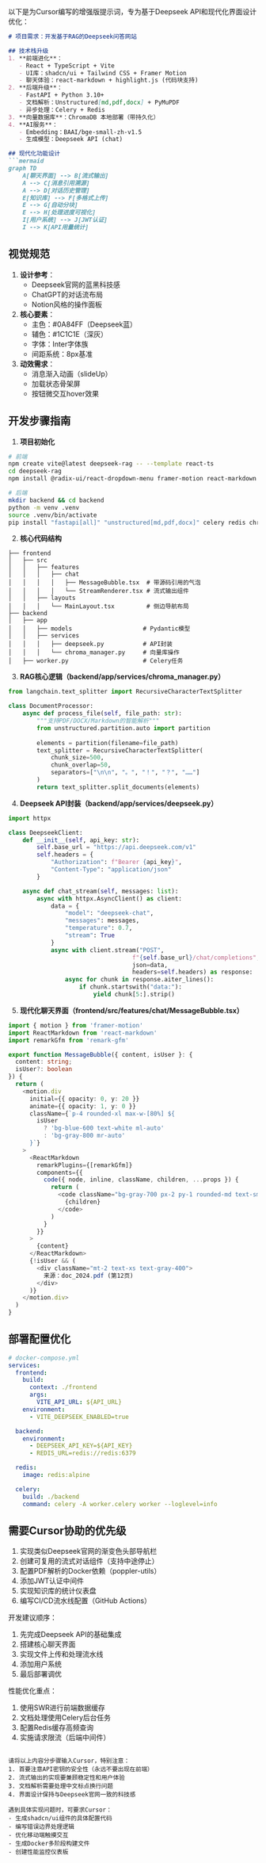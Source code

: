 以下是为Cursor编写的增强版提示词，专为基于Deepseek API和现代化界面设计优化：

```markdown
# 项目需求：开发基于RAG的Deepseek问答网站

## 技术栈升级
1. **前端进化**：
   - React + TypeScript + Vite
   - UI库：shadcn/ui + Tailwind CSS + Framer Motion
   - 聊天体验：react-markdown + highlight.js (代码块支持)
2. **后端升级**：
   - FastAPI + Python 3.10+
   - 文档解析：Unstructured[md,pdf,docx] + PyMuPDF
   - 异步处理：Celery + Redis
3. **向量数据库**：ChromaDB 本地部署（带持久化）
4. **AI服务**：
   - Embedding：BAAI/bge-small-zh-v1.5
   - 生成模型：Deepseek API (chat)

## 现代化功能设计
```mermaid
graph TD
    A[聊天界面] --> B[流式输出]
    A --> C[消息引用溯源]
    A --> D[对话历史管理]
    E[知识库] --> F[多格式上传]
    E --> G[自动分块]
    E --> H[处理进度可视化]
    I[用户系统] --> J[JWT认证]
    I --> K[API用量统计]
```

## 视觉规范
1. **设计参考**：
   - Deepseek官网的蓝黑科技感
   - ChatGPT的对话流布局
   - Notion风格的操作面板
2. **核心要素**：
   - 主色：#0A84FF（Deepseek蓝）
   - 辅色：#1C1C1E（深灰）
   - 字体：Inter字体族
   - 间距系统：8px基准
3. **动效需求**：
   - 消息渐入动画（slideUp）
   - 加载状态骨架屏
   - 按钮微交互hover效果

## 开发步骤指南

1. **项目初始化**
```bash
# 前端
npm create vite@latest deepseek-rag -- --template react-ts
cd deepseek-rag
npm install @radix-ui/react-dropdown-menu framer-motion react-markdown highlight.js

# 后端
mkdir backend && cd backend
python -m venv .venv
source .venv/bin/activate
pip install "fastapi[all]" "unstructured[md,pdf,docx]" celery redis chromadb sentence-transformers
```

2. **核心代码结构**
```
├── frontend
│   ├── src
│   │   ├── features
│   │   │   ├── chat
│   │   │   │   ├── MessageBubble.tsx  # 带源码引用的气泡
│   │   │   │   └── StreamRenderer.tsx # 流式输出组件
│   │   ├── layouts
│   │   │   └── MainLayout.tsx         # 侧边导航布局
├── backend
│   ├── app
│   │   ├── models                    # Pydantic模型
│   │   ├── services
│   │   │   ├── deepseek.py           # API封装
│   │   │   └── chroma_manager.py     # 向量库操作
│   ├── worker.py                     # Celery任务
```

3. **RAG核心逻辑（backend/app/services/chroma_manager.py）**
```python
from langchain.text_splitter import RecursiveCharacterTextSplitter

class DocumentProcessor:
    async def process_file(self, file_path: str):
        """支持PDF/DOCX/Markdown的智能解析"""
        from unstructured.partition.auto import partition
        
        elements = partition(filename=file_path)
        text_splitter = RecursiveCharacterTextSplitter(
            chunk_size=500,
            chunk_overlap=50,
            separators=["\n\n", "。", "！", "？", "……"]
        )
        return text_splitter.split_documents(elements)
```

4. **Deepseek API封装（backend/app/services/deepseek.py）**
```python
import httpx

class DeepseekClient:
    def __init__(self, api_key: str):
        self.base_url = "https://api.deepseek.com/v1"
        self.headers = {
            "Authorization": f"Bearer {api_key}",
            "Content-Type": "application/json"
        }

    async def chat_stream(self, messages: list):
        async with httpx.AsyncClient() as client:
            data = {
                "model": "deepseek-chat",
                "messages": messages,
                "temperature": 0.7,
                "stream": True
            }
            async with client.stream("POST", 
                                   f"{self.base_url}/chat/completions",
                                   json=data, 
                                   headers=self.headers) as response:
                async for chunk in response.aiter_lines():
                    if chunk.startswith("data:"):
                        yield chunk[5:].strip()
```

5. **现代化聊天界面（frontend/src/features/chat/MessageBubble.tsx）**
```typescript
import { motion } from 'framer-motion'
import ReactMarkdown from 'react-markdown'
import remarkGfm from 'remark-gfm'

export function MessageBubble({ content, isUser }: { 
  content: string; 
  isUser?: boolean 
}) {
  return (
    <motion.div 
      initial={{ opacity: 0, y: 20 }}
      animate={{ opacity: 1, y: 0 }}
      className={`p-4 rounded-xl max-w-[80%] ${
        isUser 
          ? 'bg-blue-600 text-white ml-auto'
          : 'bg-gray-800 mr-auto'
      }`}
    >
      <ReactMarkdown
        remarkPlugins={[remarkGfm]}
        components={{
          code({ node, inline, className, children, ...props }) {
            return (
              <code className="bg-gray-700 px-2 py-1 rounded-md text-sm">
                {children}
              </code>
            )
          }
        }}
      >
        {content}
      </ReactMarkdown>
      {!isUser && (
        <div className="mt-2 text-xs text-gray-400">
          来源：doc_2024.pdf (第12页)
        </div>
      )}
    </motion.div>
  )
}
```

## 部署配置优化
```yaml
# docker-compose.yml
services:
  frontend:
    build: 
      context: ./frontend
      args:
        VITE_API_URL: ${API_URL}
    environment:
      - VITE_DEEPSEEK_ENABLED=true

  backend:
    environment:
      - DEEPSEEK_API_KEY=${API_KEY}
      - REDIS_URL=redis://redis:6379

  redis:
    image: redis:alpine

  celery:
    build: ./backend
    command: celery -A worker.celery worker --loglevel=info
```

## 需要Cursor协助的优先级
1. 实现类似Deepseek官网的渐变色头部导航栏
2. 创建可复用的流式对话组件（支持中途停止）
3. 配置PDF解析的Docker依赖（poppler-utils）
4. 添加JWT认证中间件
5. 实现知识库的统计仪表盘
6. 编写CI/CD流水线配置（GitHub Actions）

开发建议顺序：
1. 先完成Deepseek API的基础集成
2. 搭建核心聊天界面
3. 实现文件上传和处理流水线
4. 添加用户系统
5. 最后部署调优

性能优化重点：
1. 使用SWR进行前端数据缓存
2. 文档处理使用Celery后台任务
3. 配置Redis缓存高频查询
4. 实施请求限流（后端中间件）
``` 

请将以上内容分步骤输入Cursor，特别注意：
1. 首要注意API密钥的安全性（永远不要出现在前端）
2. 流式输出的实现要兼顾稳定性和用户体验
3. 文档解析需要处理中文标点换行问题
4. 界面设计保持与Deepseek官网一致的科技感

遇到具体实现问题时，可要求Cursor：
- 生成shadcn/ui组件的具体配置代码
- 编写错误边界处理逻辑
- 优化移动端触摸交互
- 生成Docker多阶段构建文件
- 创建性能监控仪表板